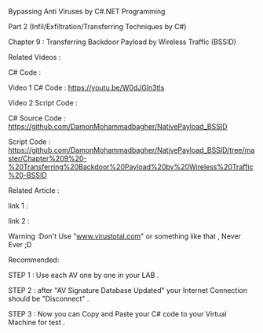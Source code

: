 

Bypassing Anti Viruses by C#.NET Programming

Part 2 (Infil/Exfiltration/Transferring Techniques by C#)

Chapter 9 : Transferring Backdoor Payload by Wireless Traffic (BSSID)

Related Videos :

C# Code :

Video 1 C# Code : https://youtu.be/W0dJGln3tls

Video 2 Script Code : 

C# Source Code : https://github.com/DamonMohammadbagher/NativePayload_BSSID

Script Code : https://github.com/DamonMohammadbagher/NativePayload_BSSID/tree/master/Chapter%209%20-%20Transferring%20Backdoor%20Payload%20by%20Wireless%20Traffic%20-BSSID

Related Article :

link 1 : 

link 2 : 

Warning :Don't Use "www.virustotal.com" or something like that , Never Ever ;D

Recommended:

STEP 1 : Use each AV one by one in your LAB .

STEP 2 : after "AV Signature Database Updated" your Internet Connection should be "Disconnect" .

STEP 3 : Now you can Copy and Paste your C# code to your Virtual Machine for test .
